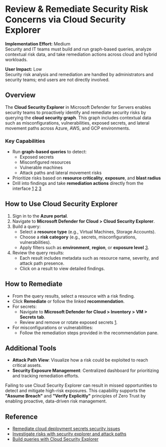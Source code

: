 # Review & Remediate Security Risk Concerns via Cloud Security Explorer

**Implementation Effort:** Medium  
Security and IT teams must build and run graph-based queries, analyze contextual risk data, and take remediation actions across cloud and hybrid workloads.

**User Impact:** Low  
Security risk analysis and remediation are handled by administrators and security teams; end users are not directly involved.

## Overview

The **Cloud Security Explorer** in Microsoft Defender for Servers enables security teams to proactively identify and remediate security risks by querying the **cloud security graph**. This graph includes contextual data such as misconfigurations, vulnerabilities, exposed secrets, and lateral movement paths across Azure, AWS, and GCP environments.

### Key Capabilities

- Run **graph-based queries** to detect:
  - Exposed secrets
  - Misconfigured resources
  - Vulnerable machines
  - Attack paths and lateral movement risks
- Prioritize risks based on **resource criticality**, **exposure**, and **blast radius**
- Drill into findings and take **remediation actions** directly from the interface [1](https://learn.microsoft.com/en-us/azure/defender-for-cloud/remediate-cloud-deployment-secrets) [2](https://learn.microsoft.com/en-us/azure/defender-for-cloud/concept-attack-path) [3](https://learn.microsoft.com/en-us/azure/defender-for-cloud/how-to-manage-cloud-security-explorer)

## How to Use Cloud Security Explorer

1. Sign in to the **Azure portal**.
2. Navigate to **Microsoft Defender for Cloud > Cloud Security Explorer**.
3. Build a query:
   - Select a **resource type** (e.g., Virtual Machines, Storage Accounts).
   - Choose a **risk category** (e.g., secrets, misconfigurations, vulnerabilities).
   - Apply filters such as **environment**, **region**, or **exposure level** [3](https://learn.microsoft.com/en-us/azure/defender-for-cloud/how-to-manage-cloud-security-explorer).
4. Review the query results:
   - Each result includes metadata such as resource name, severity, and attack path presence.
   - Click on a result to view detailed findings.

## How to Remediate

- From the query results, select a resource with a risk finding.
- Click **Remediate** or follow the linked **recommendation**.
- For secrets:
  - Navigate to **Microsoft Defender for Cloud > Inventory > VM > Secrets tab**.
  - Review and remove or rotate exposed secrets [1](https://learn.microsoft.com/en-us/azure/defender-for-cloud/remediate-cloud-deployment-secrets).
- For misconfigurations or vulnerabilities:
  - Follow the remediation steps provided in the recommendation pane.

## Additional Tools

- **Attack Path View**: Visualize how a risk could be exploited to reach critical assets.
- **Security Exposure Management**: Centralized dashboard for prioritizing and tracking remediation efforts.

Failing to use Cloud Security Explorer can result in missed opportunities to detect and mitigate high-risk exposures. This capability supports the **"Assume Breach"** and **"Verify Explicitly"** principles of Zero Trust by enabling proactive, data-driven risk management.

## Reference

- [Remediate cloud deployment secrets security issues](https://learn.microsoft.com/en-us/azure/defender-for-cloud/remediate-cloud-deployment-secrets)  
- [Investigate risks with security explorer and attack paths](https://learn.microsoft.com/en-us/azure/defender-for-cloud/concept-attack-path)  
- [Build queries with Cloud Security Explorer](https://learn.microsoft.com/en-us/azure/defender-for-cloud/how-to-manage-cloud-security-explorer)
